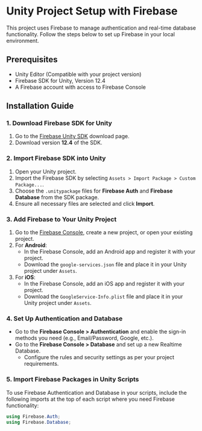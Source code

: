 # Unity Project Setup with Firebase

This project uses Firebase to manage authentication and real-time database functionality. Follow the steps below to set up Firebase in your local environment.

## Prerequisites

- Unity Editor (Compatible with your project version)
- Firebase SDK for Unity, Version 12.4
- A Firebase account with access to Firebase Console

## Installation Guide

### 1. Download Firebase SDK for Unity

1. Go to the [Firebase Unity SDK](https://firebase.google.com/docs/unity/setup) download page.
2. Download version **12.4** of the SDK.

### 2. Import Firebase SDK into Unity

1. Open your Unity project.
2. Import the Firebase SDK by selecting `Assets > Import Package > Custom Package...`.
3. Choose the `.unitypackage` files for **Firebase Auth** and **Firebase Database** from the SDK package.
4. Ensure all necessary files are selected and click **Import**.

### 3. Add Firebase to Your Unity Project

1. Go to the [Firebase Console](https://console.firebase.google.com/), create a new project, or open your existing project.
2. For **Android**:
   - In the Firebase Console, add an Android app and register it with your project.
   - Download the `google-services.json` file and place it in your Unity project under `Assets`.
3. For **iOS**:
   - In the Firebase Console, add an iOS app and register it with your project.
   - Download the `GoogleService-Info.plist` file and place it in your Unity project under `Assets`.

### 4. Set Up Authentication and Database

- Go to the **Firebase Console > Authentication** and enable the sign-in methods you need (e.g., Email/Password, Google, etc.).
- Go to the **Firebase Console > Database** and set up a new Realtime Database.
  - Configure the rules and security settings as per your project requirements.

### 5. Import Firebase Packages in Unity Scripts

To use Firebase Authentication and Database in your scripts, include the following imports at the top of each script where you need Firebase functionality:

```csharp
using Firebase.Auth;
using Firebase.Database;
